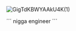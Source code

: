 ![GigTdKBWYAAkU4K(1)](https://github.com/user-attachments/assets/e14fa88e-3b6a-41d0-919b-f35f6230a843)

´´´
nigga engineer
´´´
